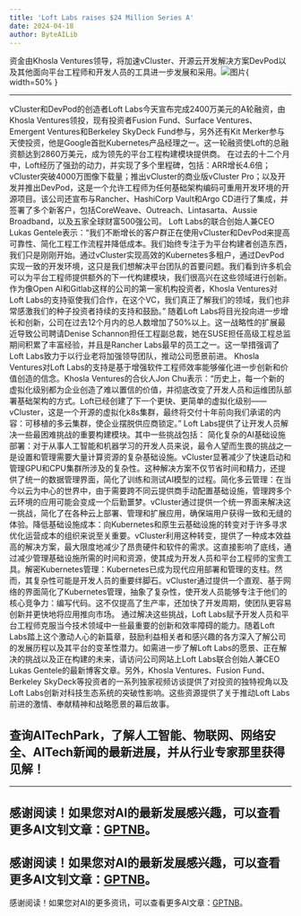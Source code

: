 ```yaml
---
title: 'Loft Labs raises $24 Million Series A'
date: 2024-04-18
author: ByteAILib
---
```


资金由Khosla Ventures领导，将加速vCluster、开源云开发解决方案DevPod以及其他面向平台工程师和开发人员的工具进一步发展和采用。![图片](https://ai-techpark.com/wp-content/uploads/2020/06/Buyer-Guide-500x281-1.jpg){ width=50% }

---

vCluster和DevPod的创造者Loft Labs今天宣布完成2400万美元的A轮融资，由Khosla Ventures领投，现有投资者Fusion Fund、Surface Ventures、Emergent Ventures和Berkeley SkyDeck Fund参与，另外还有Kit Merker参与天使投资，他是Google首批Kubernetes产品经理之一。这一轮融资使Loft的总融资额达到2860万美元，成为领先的平台工程构建模块提供商。
在过去的十二个月中，Loft经历了强劲的动力，并实现了多个里程碑，包括：ARR增长4.6倍；vCluster突破4000万图像下载量；推出vCluster的商业版vCluster Pro；以及开发并推出DevPod，这是一个允许工程师为任何基础架构编码可重用开发环境的开源项目。该公司还宣布与Rancher、HashiCorp Vault和Argo CD进行了集成，并签署了多个新客户，包括CoreWeave、Outreach、Lintasarta、Aussie Broadband，以及五家全球财富500强公司。
Loft Labs的联合创始人兼CEO Lukas Gentele表示：“我们不断增长的客户群正在使用vCluster和DevPod来提高可靠性、简化工程工作流程并降低成本。我们始终专注于为平台构建者创造东西，我们只是刚刚开始。通过vCluster实现高效的Kubernetes多租户，通过DevPod实现一致的开发环境，这只是我们想解决平台团队的首要问题。我们看到许多机会可以为平台工程师提供额外的下一代构建模块，我们很高兴在这些领域进行创新。作为像Open AI和Gitlab这样的公司的第一家机构投资者，Khosla Ventures对Loft Labs的支持驱使我们合作，在这个VC，我们真正了解我们的领域，我们也非常感激我们的种子投资者持续的支持和鼓励。”
随着Loft Labs将目光投向进一步增长和创新，公司在过去12个月内的总人数增加了50%以上。这一战略性的扩展最近导致公司聘请Denise Schannon担任工程副总裁，她在SUSE担任高级工程总监期间积累了丰富经验，并且是Rancher Labs最早的员工之一。这一举措强调了Loft Labs致力于以行业老将加强领导团队，推动公司愿景前进。
Khosla Ventures对Loft Labs的支持是基于增强软件工程师效率能够催化进一步创新和价值创造的信念。Khosla Ventures的合伙人Jon Chu表示：“历史上，每一个新的虚拟化级别都为企业创造了难以置信的价值，并彻底改变了开发人员和运维团队部署基础架构的方式。Loft已经创建了下一个更快、更简单的虚拟化级别——vCluster，这是一个开源的虚拟化k8s集群，最终将交付十年前向我们承诺的内容：可移植的多云集群，使企业摆脱供应商锁定。”
Loft Labs提供了让开发人员解决一些最困难挑战的重要构建模块。其中一些挑战包括：
简化复杂的AI基础设施部署：对于从事人工智能和机器学习的开发人员来说，最令人望而生畏的挑战之一是设置和管理需要大量计算资源的复杂基础设施。vCluster显著减少了快速启动和管理GPU和CPU集群所涉及的复杂性。这种解决方案不仅节省时间和精力，还提供了统一的数据管理界面，简化了训练和测试AI模型的过程。简化多云管理：在当今以云为中心的世界中，由于需要跨不同云提供商手动配置基础设施，管理跨多个云环境的应用可能会变成一个后勤噩梦。vCluster通过提供一个统一界面来解决这一挑战，简化了在各种云上部署、管理和扩展应用，确保端用户获得一致和无缝的体验。降低基础设施成本：向Kubernetes和原生云基础设施的转变对于许多寻求优化运营成本的组织来说至关重要。vCluster利用这种转变，提供了一种成本效益高的解决方案，最大限度地减少了昂贵硬件和软件的需求。这直接影响了底线，通过减少管理基础设施所需的时间和资源，使其成为开发人员和平台工程师的宝贵工具。解密Kubernetes管理：Kubernetes已成为现代应用部署和管理的支柱。然而，其复杂性可能是开发人员的重要绊脚石。vCluster通过提供一个直观、基于网络的界面简化了Kubernetes管理，抽象了复杂性，使开发人员能够专注于他们的核心竞争力：编写代码。这不仅提高了生产率，还加快了开发周期，使团队更容易创新并更快地将应用推向市场。
通过解决这些挑战，Loft Labs赋予开发人员和平台工程师克服当今技术领域中一些最重要的创新和效率障碍的能力。随着Loft Labs踏上这个激动人心的新篇章，鼓励利益相关者和感兴趣的各方深入了解公司的发展历程以及其平台的变革性潜力。如需进一步了解Loft Labs的愿景、正在解决的挑战以及正在构建的未来，请访问公司网站上Loft Labs联合创始人兼CEO Lukas Gentele的最新博客文章。另外，Khosla Ventures、Fusion Fund、Berkeley SkyDeck等投资者的一系列独家视频访谈提供了对投资的独特视角以及Loft Labs创新对科技生态系统的突破性影响。这些资源提供了关于推动Loft Labs前进的激情、奉献精神和战略愿景的幕后故事。

查询AITechPark，了解人工智能、物联网、网络安全、AITech新闻的最新进展，并从行业专家那里获得见解！
---

---
感谢阅读！如果您对AI的最新发展感兴趣，可以查看更多AI文钊文章：[GPTNB](https://gptnb.com)。
---
感谢阅读！如果您对AI的最新发展感兴趣，可以查看更多AI文钊文章：[GPTNB](https://gptnb.com)。
---
感谢阅读！如果您对AI的更多资讯，可以查看更多AI文章：[GPTNB](https://gptnb.com)。